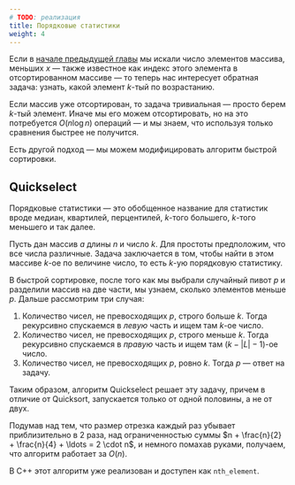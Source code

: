 ```yaml
---
# TODO: реализация
title: Порядковые статистики
weight: 4
---
```


Если в [начале предыдущей главы](/cs/interactive/binary-search) мы искали число элементов массива, меньших $x$ — также известное как индекс этого элемента в отсортированном массиве — то теперь нас интересует обратная задача: узнать, какой элемент $k$-тый по возрастанию.

Если массив уже отсортирован, то задача тривиальная — просто берем $k$-тый элемент. Иначе мы его можем отсортировать, но на это потребуется $O(n \log n)$ операций — и мы знаем, что используя только сравнения быстрее не получится.

Есть другой подход — мы можем модифицировать алгоритм быстрой сортировки.

## Quickselect

Порядковые статистики — это обобщенное название для статистик вроде медиан, квартилей, перцентилей, $k$-того большего, $k$-того меньшего и так далее.

Пусть дан массив $a$ длины $n$ и число $k$. Для простоты предположим, что все числа различные. Задача заключается в том, чтобы найти в этом массиве $k$-ое по величине число, то есть $k$-ую порядковую статистику.

В быстрой сортировке, после того как мы выбрали случайный пивот $p$ и разделили массив на две части, мы узнаем, сколько элементов меньше $p$. Дальше рассмотрим три случая:

1. Количество чисел, не превосходящих $p$, строго больше $k$. Тогда рекурсивно спускаемся в *левую* часть и ищем там $k$-ое число.
2. Количество чисел, не превосходящих $p$, строго меньше $k$. Тогда рекурсивно спускаемся в *правую* часть и ищем там $(k - |L| - 1)$-ое число.
3. Количество чисел, не превосходящих $p$, ровно $k$. Тогда $p$ — ответ на задачу.

Таким образом, алгоритм Quickselect решает эту задачу, причем в отличие от Quicksort, запускается только от одной половины, а не от двух.

Подумав над тем, что размер отрезка каждый раз убывает приблизительно в 2 раза, над ограниченностью суммы $n + \frac{n}{2} + \frac{n}{4} + \ldots = 2 \cdot n$, и немного помахав руками, получаем, что алгоритм работает за $O(n)$. 

В C++ этот алгоритм уже реализован и доступен как `nth_element`.

